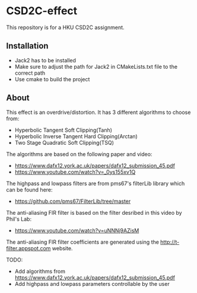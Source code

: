 # CSD2C-effect
This repository is for a HKU CSD2C assignment. 

## Installation
- Jack2 has to be installed
- Make sure to adjust the path for Jack2 in CMakeLists.txt file to the correct path
- Use cmake to build the project

## About
This effect is an overdrive/distortion. It has 3 different algorithms to choose from:
- Hyperbolic Tangent Soft Clipping(Tanh)
- Hyperbolic Inverse Tangent Hard Clipping(Arctan)
- Two Stage Quadratic Soft Clipping(TSQ)

The algorithms are based on the following paper and video:
- https://www.dafx12.york.ac.uk/papers/dafx12_submission_45.pdf
- https://www.youtube.com/watch?v=_0ys155xv1Q

The highpass and lowpass filters are from pms67's filterLib library which can be found here:
- https://github.com/pms67/FilterLib/tree/master

The anti-aliasing FIR filter is based on the filter desribed in this video by Phil's Lab:
- https://www.youtube.com/watch?v=uNNNj9AZisM

The anti-aliasing FIR filter coefficients are generated using the http://t-filter.appspot.com website.

TODO:
- Add algorithms from https://www.dafx12.york.ac.uk/papers/dafx12_submission_45.pdf
- Add highpass and lowpass parameters controllable by the user